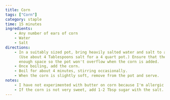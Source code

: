 ```yaml
---
title: Corn
tags: ["Corn"]
category: staple
time: 15 minutes
ingredients:
    - Any number of ears of corn
    - Water
    - Salt
directions:
    - In a suitably sized pot, bring heavily salted water and salt to a boil.
      (Use about 4 Tablespoons salt for a 4 quart pot.) Ensure that there is
      enough space so the pot won't overflow when the corn is added.
    - Once boiling, add the corn.
    - Boil for about 4 minutes, stirring occasionally.
    - When the corn is slightly soft, remove from the pot and serve.
notes:
    - I have not experimented with butter on corn because I'm allergic to it.
    - If the corn is not very sweet, add 1-2 Tbsp sugar with the salt.
---
```



